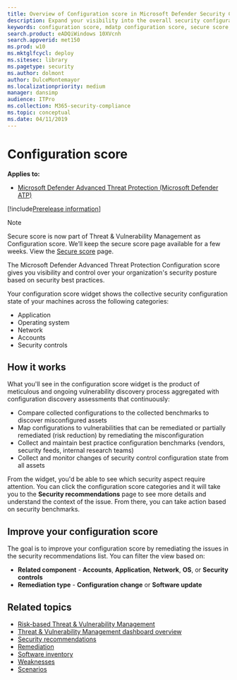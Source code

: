 ```yaml
---
title: Overview of Configuration score in Microsoft Defender Security Center
description: Expand your visibility into the overall security configuration posture of your organization
keywords: configuration score, mdatp configuration score, secure score, security controls, improvement opportunities, security configuration score over time, security posture, baseline
search.product: eADQiWindows 10XVcnh
search.appverid: met150
ms.prod: w10
ms.mktglfcycl: deploy
ms.sitesec: library
ms.pagetype: security
ms.author: dolmont
author: DulceMontemayor
ms.localizationpriority: medium
manager: dansimp
audience: ITPro
ms.collection: M365-security-compliance 
ms.topic: conceptual
ms.date: 04/11/2019
---
```

# Configuration score
**Applies to:**
- [Microsoft Defender Advanced Threat Protection (Microsoft Defender ATP)](https://go.microsoft.com/fwlink/p/?linkid=2069559)

[!include[Prerelease information](prerelease.md)]

>[!NOTE]
>  Secure score is now part of Threat & Vulnerability Management as Configuration score. We’ll keep the secure score page available for a few weeks. View the [Secure score](https://docs.microsoft.com/windows/security/threat-protection/microsoft-defender-atp/overview-secure-score) page.

The Microsoft Defender Advanced Threat Protection Configuration score gives you visibility and control over your organization's security posture based on security best practices.

Your configuration score widget shows the collective security configuration state of your machines across the following categories:
- Application
- Operating system
- Network
- Accounts
- Security controls

## How it works

What you'll see in the configuration score widget is the product of meticulous and ongoing vulnerability discovery process aggregated with configuration discovery assessments that continuously:
- Compare collected configurations to the collected benchmarks to discover misconfigured assets
- Map configurations to vulnerabilities that can be remediated or partially remediated (risk reduction) by remediating the misconfiguration
- Collect and maintain best practice configuration benchmarks (vendors, security feeds, internal research teams)
- Collect and monitor changes of security control configuration state from all assets

From the widget, you'd be able to see which security aspect require attention. You can click the configuration score categories and it will take you to the **Security recommendations** page to see more details and understand the context of the issue. From there, you can take action based on security benchmarks. 

## Improve your configuration score
The goal is to improve your configuration score by remediating the issues in the security recommendations list. You can filter the view based on:
- **Related component** - **Accounts**, **Application**, **Network**, **OS**, or **Security controls** 
- **Remediation type** - **Configuration change** or **Software update**

## Related topics
- [Risk-based Threat & Vulnerability Management](next-gen-threat-and-vuln-mgt.md) 
- [Threat & Vulnerability Management dashboard overview](tvm-dashboard-insights.md)
- [Security recommendations](tvm-security-recommendation.md)
- [Remediation](tvm-remediation.md)
- [Software inventory](tvm-software-inventory.md)
- [Weaknesses](tvm-weaknesses.md)
- [Scenarios](threat-and-vuln-mgt-scenarios.md)
